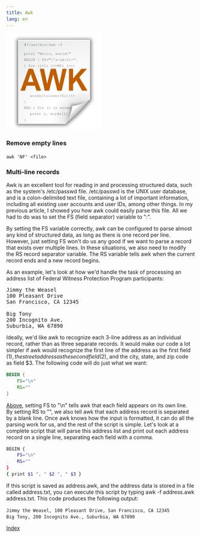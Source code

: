 ```yaml
---
title: Awk 
lang: en
---
```


![](images/awk.png)

### Remove empty lines 
`awk 'NF' <file>`

### Multi-line records

Awk is an excellent tool for reading in and processing structured data, such as the system's /etc/passwd file. /etc/passwd is the UNIX user database, and is a colon-delimited text file, containing a lot of important information, including all existing user accounts and user IDs, among other things. In my previous article, I showed you how awk could easily parse this file. All we had to do was to set the FS (field separator) variable to ":".

By setting the FS variable correctly, awk can be configured to parse almost any kind of structured data, as long as there is one record per line. However, just setting FS won't do us any good if we want to parse a record that exists over multiple lines. In these situations, we also need to modify the RS record separator variable. The RS variable tells awk when the current record ends and a new record begins.

As an example, let's look at how we'd handle the task of processing an address list of Federal Witness Protection Program participants:

<pre>
Jimmy the Weasel
100 Pleasant Drive
San Francisco, CA 12345

Big Tony
200 Incognito Ave.
Suburbia, WA 67890
</pre>

Ideally, we'd like awk to recognize each 3-line address as an individual record, rather than as three separate records. It would make our code a lot simpler if awk would recognize the first line of the address as the first field ($1), the street address as the second field ($2), and the city, state, and zip code as field $3. The following code will do just what we want:

~~~awk
BEGIN {
    FS="\n"
    RS=""
}
~~~

[Above](Above.md), setting FS to "\n" tells awk that each field appears on its own line. By setting RS to "", we also tell awk that each address record is separated by a blank line. Once awk knows how the input is formatted, it can do all the parsing work for us, and the rest of the script is simple. Let's look at a complete script that will parse this address list and print out each address record on a single line, separating each field with a comma.

~~~sh
BEGIN {
    FS="\n"
    RS=""
}
{ print $1 ", " $2 ", " $3 }
~~~


If this script is saved as address.awk, and the address data is stored in a file called address.txt, you can execute this script by typing awk -f address.awk address.txt. This code produces the following output:

`Jimmy the Weasel, 100 Pleasant Drive, San Francisco, CA 12345`  
`Big Tony, 200 Incognito Ave., Suburbia, WA 67890`

[Index](index.md)
